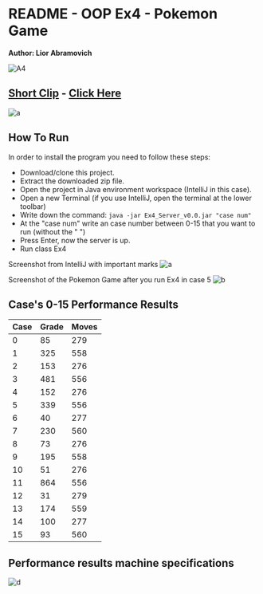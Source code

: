 # README - OOP Ex4 - Pokemon Game

**Author: Lior Abramovich**

![A4](https://media.sketchfab.com/models/befc8f22e2bc4f3185ed638a0beae46d/thumbnails/54f623d8a5d94fdfa1a300edc120ba99/d68fb0040eab431fb7c5cc51676aa303.jpeg)

## [Short Clip](https://www.youtube.com/watch?v=2zmvORdYFlE) - [Click Here](https://www.youtube.com/watch?v=2zmvORdYFlE)
![a](https://media.giphy.com/media/kGmwAs8lij54jEx4GJ/giphy.gif)

## How To Run

In order to install the program you need to follow these steps:

- Download/clone this project.
- Extract the downloaded zip file.
- Open the project in Java environment workspace (IntelliJ in this case).
- Open a new Terminal (if you use IntelliJ, open the terminal at the lower toolbar)
- Write down the command: `java -jar Ex4_Server_v0.0.jar "case num"`
- At the "case num" write an case number between 0-15 that you want to run (without the " ")
- Press Enter, now the server is up.
- Run class Ex4

Screenshot from IntelliJ with important marks
![a](https://i.imgur.com/twfMfxG.png)

Screenshot of the Pokemon Game after you run Ex4 in case 5
![b](https://i.imgur.com/742ZRYa.png)


## Case's 0-15 Performance Results
Case|	Grade|Moves
| ------ | ------ | ------ |
0|85|279
1|325|558
2|153|276
3|481|556
4|152|276
5|339|556
6|40|277
7|230|560
8|73|276
9|195|558
10|51|276
11|864|556
12|31|279
13|174|559
14|100|277
15|93|560

## Performance results machine specifications
![d](https://i.imgur.com/K1YtotV.png)
